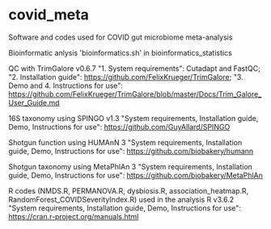 # covid_meta
Software and codes  used for COVID gut microbiome meta-analysis

Bioinformatic anlysis 'bioinformatics.sh' in bioinformatics_statistics


QC with TrimGalore v0.6.7 "1. System requirements": Cutadapt and FastQC; "2. Installation guide": https://github.com/FelixKrueger/TrimGalore; "3. Demo and 4. Instructions for use": https://github.com/FelixKrueger/TrimGalore/blob/master/Docs/Trim_Galore_User_Guide.md

16S taxonomy using SPINGO v1.3 "System requirements, Installation guide, Demo, Instructions for use": https://github.com/GuyAllard/SPINGO 

Shotgun function using HUMAnN 3 "System requirements, Installation guide, Demo, Instructions for use": https://github.com/biobakery/humann 

Shotgun taxonomy using MetaPhlAn 3 "System requirements, Installation guide, Demo, Instructions for use": https://github.com/biobakery/MetaPhlAn 


R codes (NMDS.R, PERMANOVA.R, dysbiosis.R, association_heatmap.R, RandomForest_COVIDSeverityIndex.R) used in the analysis
R v3.6.2 "System requirements, Installation guide, Demo, Instructions for use": https://cran.r-project.org/manuals.html 
